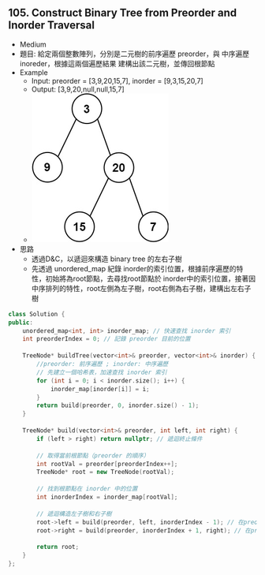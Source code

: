 ## 105. Construct Binary Tree from Preorder and Inorder Traversal
- Medium
- 題目: 給定兩個整數陣列，分別是二元樹的前序遍歷 preorder，與 中序遍歷 inoreder，根據這兩個遍歷結果 建構出該二元樹，並傳回根節點
- Example
    - Input: preorder = [3,9,20,15,7], inorder = [9,3,15,20,7]
    - Output: [3,9,20,null,null,15,7]
    - ![image](https://github.com/bebe6990103/LeetCode/blob/main/Image/105_Example.png)
- 思路
    - 透過D&C，以遞迴來構造 binary tree 的左右子樹
    - 先透過 unordered_map 紀錄 inorder的索引位置，根據前序遍歷的特性，初始將為root節點，去尋找root節點於 inorder中的索引位置，接著因中序排列的特性，root左側為左子樹，root右側為右子樹，建構出左右子樹

```cpp
class Solution {
public:
    unordered_map<int, int> inorder_map; // 快速查找 inorder 索引
    int preorderIndex = 0; // 記錄 preorder 目前的位置

    TreeNode* buildTree(vector<int>& preorder, vector<int>& inorder) {
        //preorder: 前序遍歷 ; inorder: 中序遍歷
        // 先建立一個哈希表，加速查找 inorder 索引
        for (int i = 0; i < inorder.size(); i++) {
            inorder_map[inorder[i]] = i;
        }
        return build(preorder, 0, inorder.size() - 1);
    }

    TreeNode* build(vector<int>& preorder, int left, int right) {
        if (left > right) return nullptr; // 遞迴終止條件

        // 取得當前根節點（preorder 的順序）
        int rootVal = preorder[preorderIndex++];
        TreeNode* root = new TreeNode(rootVal);

        // 找到根節點在 inorder 中的位置
        int inorderIndex = inorder_map[rootVal];

        // 遞迴構造左子樹和右子樹
        root->left = build(preorder, left, inorderIndex - 1); // 在preorder中的 root 前為左子樹
        root->right = build(preorder, inorderIndex + 1, right); // 在preorder中的 root 後為右子樹

        return root;
    }
};
```
